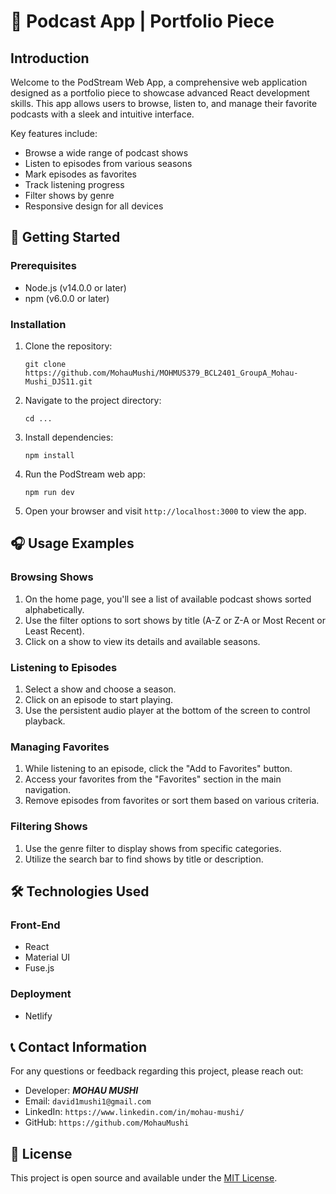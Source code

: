 # 🎵 Podcast App | Portfolio Piece

## Introduction

Welcome to the PodStream Web App, a comprehensive web application designed as a portfolio piece to showcase advanced React development skills. This app allows users to browse, listen to, and manage their favorite podcasts with a sleek and intuitive interface.

Key features include:
- Browse a wide range of podcast shows
- Listen to episodes from various seasons
- Mark episodes as favorites
- Track listening progress
- Filter shows by genre
- Responsive design for all devices

## 🚀 Getting Started

### Prerequisites

- Node.js (v14.0.0 or later)
- npm (v6.0.0 or later)

### Installation

1. Clone the repository:
   ```
   git clone https://github.com/MohauMushi/MOHMUS379_BCL2401_GroupA_Mohau-Mushi_DJS11.git
   ```

2. Navigate to the project directory:
   ```
   cd ...
   ```

3. Install dependencies:
   ```
   npm install
   ```

4. Run the PodStream web app:
   ```
   npm run dev
   ```

5. Open your browser and visit `http://localhost:3000` to view the app.

## 🎧 Usage Examples

### Browsing Shows

1. On the home page, you'll see a list of available podcast shows sorted alphabetically.
2. Use the filter options to sort shows by title (A-Z or Z-A or Most Recent or Least Recent).
3. Click on a show to view its details and available seasons.

### Listening to Episodes

1. Select a show and choose a season.
2. Click on an episode  to start playing.
3. Use the persistent audio player at the bottom of the screen to control playback.

### Managing Favorites

1. While listening to an episode, click the "Add to Favorites" button.
2. Access your favorites from the "Favorites" section in the main navigation.
3. Remove episodes from favorites or sort them based on various criteria.

### Filtering Shows

1. Use the genre filter to display shows from specific categories.
2. Utilize the search bar to find shows by title or description.

## 🛠️ Technologies Used

### Front-End
- React
- Material UI
- Fuse.js

### Deployment
- Netlify

## 📞 Contact Information

For any questions or feedback regarding this project, please reach out:

- Developer: ***MOHAU MUSHI*** 
- Email: `david1mushi1@gmail.com`
- LinkedIn: `https://www.linkedin.com/in/mohau-mushi/`
- GitHub: `https://github.com/MohauMushi`

## 📄 License

This project is open source and available under the [MIT License](LICENSE).